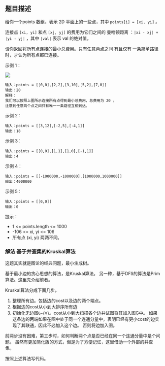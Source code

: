 ## 题目描述
给你一个points 数组，表示 2D 平面上的一些点，其中 `points[i] = [xi, yi]` 。

连接点 `[xi, yi]` 和点 `[xj, yj]` 的费用为它们之间的 曼哈顿距离 ：`|xi - xj| + |yi - yj|` ，其中 `|val|` 表示 val 的绝对值。

请你返回将所有点连接的最小总费用。只有任意两点之间 有且仅有 一条简单路径时，才认为所有点都已连接。

示例 1：

![](https://assets.leetcode.com/uploads/2020/08/26/c.png)

```
输入：points = [[0,0],[2,2],[3,10],[5,2],[7,0]]
输出：20
解释：
我们可以按照上图所示连接所有点得到最小总费用，总费用为 20 。
注意到任意两个点之间只有唯一一条路径互相到达。
```
示例 2：
```
输入：points = [[3,12],[-2,5],[-4,1]]
输出：18
```
示例 3：
```
输入：points = [[0,0],[1,1],[1,0],[-1,1]]
输出：4
```
示例 4：
```
输入：points = [[-1000000,-1000000],[1000000,1000000]]
输出：4000000
```
示例 5：
```
输入：points = [[0,0]]
输出：0
```

提示：
- 1 <= points.length <= 1000
- -106 <= xi, yi <= 106
- 所有点 (xi, yi) 两两不同。

### 解法 基于并查集的Kruskal算法
这题其实就是图论的经典问题，最小生成树。

基于最小边的贪心思想的算法，是Kruskal算法。
另一种，基于DFS的算法是Prim算法。这里先介绍前者。

Kruskal算法分成下面几步。
1. 整理所有边。包括边的cost以及边的两个端点。
2. 根据边的cost从小到大排序所有边
3. 初始化无边图`G={V}`。cost从小到大扫描各个边并试图将其加入图G中。
如果这条边的两端如果在图中处于同一个连通分量中，表明已经有更小cost的边实现了其联通，因此不必加入这个边。
否则将边加入图。

前两步没有困难，第三步时，如何判断两个点是否已经在同一个连通分量中是个问题。
虽然有更加简化版的方式，但是为了方便记忆，这里借助一个外部的并查集。

按照上述算法写代码。